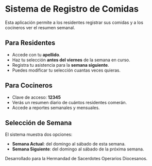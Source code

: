 # Sistema de Registro de Comidas

Esta aplicación permite a los residentes registrar sus comidas y a los cocineros ver el resumen semanal.

## Para Residentes

- Accede con tu **apellido**.
- Haz tu selección **antes del viernes** de la semana en curso.
- Registra tu asistencia para la **semana siguiente**.
- Puedes modificar tu selección cuantas veces quieras.

## Para Cocineros

- Clave de acceso: **12345**
- Verás un resumen diario de cuántos residentes comerán.
- Accede a reportes semanales y mensuales.

## Selección de Semana

El sistema muestra dos opciones:
- **Semana Actual**: del domingo al sábado de esta semana.
- **Semana Siguiente**: del domingo al sábado de la próxima semana.

Desarrollado para la Hermandad de Sacerdotes Operarios Diocesanos.
